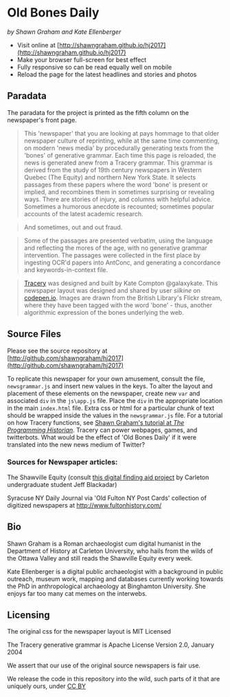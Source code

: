# Old Bones Daily

_by Shawn Graham and Kate Ellenberger_

+ Visit online at [http://shawngraham.github.io/hj2017](http://shawngraham.github.io/hj2017)
+ Make your browser full-screen for best effect
+ Fully responsive so can be read equally well on mobile
+ Reload the page for the latest headlines and stories and photos

## Paradata

The paradata for the project is printed as the fifth column on the newspaper's front page.

> This 'newspaper' that you are looking at pays hommage to that older newspaper culture of reprinting, while at the same time commenting, on modern 'news media' by procedurally generating texts from the 'bones' of generative grammar. Each time this page is reloaded, the news is generated anew from a Tracery grammar. This grammar is derived from the study of 19th century newspapers in Western Quebec (The Equity) and northern New York State. It selects passages from these papers where the word 'bone' is present or implied, and recombines them in sometimes surprising or revealing ways. There are stories of injury, and columns with helpful advice. Sometimes a humorous anecdote is recounted; sometimes popular accounts of the latest academic research.

> And sometimes, out and out fraud.

> Some of the passages are presented verbatim, using the language and reflecting the mores of the age, with no generative grammar intervention. The passages were collected in the first place by ingesting OCR'd papers into AntConc, and generating a concordance and keywords-in-context file.

> [Tracery](http://tracery.io) was designed and built by Kate Compton @galaxykate. This newspaper layout was designed and shared by user _silkine_ on [codepen.io](https://codepen.io/silkine/pen/jldif). Images are drawn from the British Library's Flickr stream, where they have been tagged with the word 'bone' - thus, another algorithmic expression of the bones underlying the web.

## Source Files

Please see the source repository at [http://github.com/shawngraham/hj2017](http://github.com/shawngraham/hj2017)

To replicate this newspaper for your own amusement, consult the file, `newsgrammar.js` and insert new values in the keys. To alter the layout and placement of these elements on the newspaper, create new `var` and associated `div` in the `js\app.js` file. Place the `div` in the appropriate location in the main `index.html` file. Extra css or html for a particular chunk of text should be wrapped inside the values in the `newsgrammar.js` file. For a tutorial on how Tracery functions, see [Shawn Graham's tutorial at _The Programming Historian_](http://programminghistorian.github.io/ph-submissions/lessons/intro-to-twitterbots). Tracery can power webpages, games, and twitterbots. What would be the effect of 'Old Bones Daily' if it were translated into the new news medium of Twitter?

### Sources for Newspaper articles:

The Shawville Equity (consult [this digital finding aid project](http://jeffblackadar.ca/uncategorized/more-data-better-searching-incremental-progress/) by Carleton undergraduate student Jeff Blackadar)

Syracuse NY Daily Journal via 'Old Fulton NY Post Cards' collection of digitized newspapers at http://www.fultonhistory.com/

## Bio

Shawn Graham is a Roman archaeologist cum digital humanist in the Department of History at Carleton University, who hails from the wilds of the Ottawa Valley and still reads the Shawville Equity every week.

Kate Ellenberger is a digital public archaeologist with a background in public outreach, museum work, mapping and databases currently working towards the PhD in anthropological archaeology at Binghamton University. She enjoys far too many cat memes on the interwebs. 

## Licensing

The original css for the newspaper layout is MIT Licensed

The Tracery generative grammar is Apache License Version 2.0, January 2004

We assert that our use of the original source newspapers is fair use.

We release the code in this repository into the wild, such parts of it that are uniquely ours, under [CC BY](https://creativecommons.org/licenses/by/3.0/)
